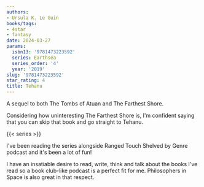 ```yaml
---
authors:
- Ursula K. Le Guin
books/tags:
- 4star
- fantasy
date: 2024-03-27
params:
  isbn13: '9781473223592'
  series: Earthsea
  series_order: '4'
  year: '2019'
slug: '9781473223592'
star_rating: 4
title: Tehanu
---
```


A sequel to both The Tombs of Atuan and The Farthest Shore.

Considering how uninteresting The Farthest Shore is, I'm confident saying that you can skip that book and go straight to Tehanu.

<!--more-->

{{< series >}}

I've been reading the series alongside Ranged Touch Shelved by Genre podcast and it's been a lot of fun!

I have an insatiable desire to read, write, think and talk about the books I've read so a book club-like podcast is a perfect fit for me. Philosophers in Space is also great in that respect.